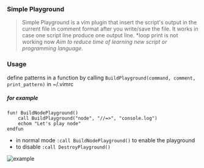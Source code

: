 ### Simple Playground

> Simple Playground is a vim plugin that insert the script's output in the
> current file in comment format after you write/save the file.
> It works in case one script line produce one output line.
> \*loop print is not working now
*Aim to reduce time of learning new script or programming language.*

### Usage

define patterns in a function by calling `BuildPlayground(command, comment, print_pattern)` in ~/.vimrc
##### for example
```vimscript
fun! BuildNodePlayground()
    call BuildPlayground("node", "//=>", "console.log")
    echom "Let's play node"
endfun
```
- in normal mode `:call BuildNodePlayground()` to enable the playground
- to disable `:call DestroyPlayground()`


![example](https://raw.github.com/jingz/simple_playground/master/out.gif)
